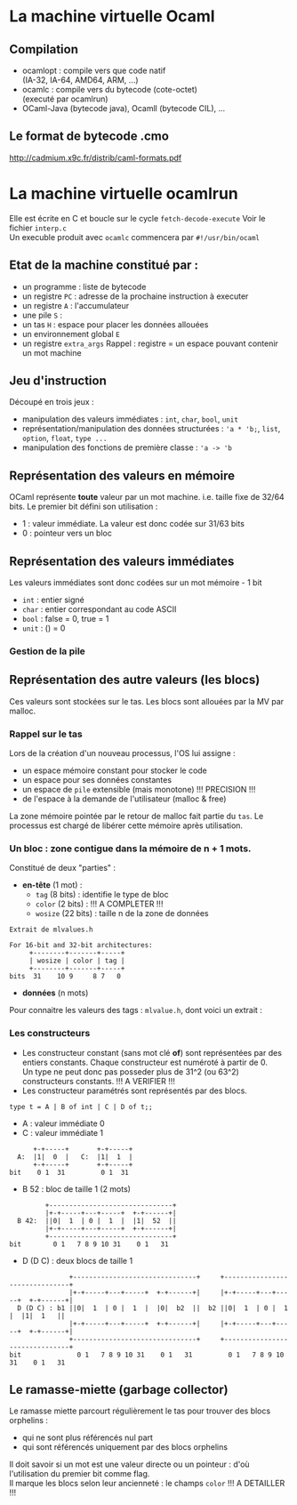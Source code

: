 # La machine virtuelle Ocaml

## Compilation
* ocamlopt : compile vers que code natif  
(IA-32, IA-64, AMD64, ARM, ...)
* ocamlc : compile vers du bytecode (cote-octet)  
(executé par ocamlrun)
* OCaml-Java (bytecode java), Ocamll (bytecode CIL), ...


## Le format de bytecode .cmo
http://cadmium.x9c.fr/distrib/caml-formats.pdf

# La machine virtuelle ocamlrun
Elle est écrite en C et boucle sur le cycle `fetch-decode-execute`
Voir le fichier `interp.c`  
Un execuble produit avec `ocamlc` commencera par `#!/usr/bin/ocaml`

## Etat de la machine constitué par :
* un programme : liste de bytecode
* un registre `PC` : adresse de la prochaine instruction à executer
* un registre `A` : l'accumulateur
* une pile `S` : 
* un tas `H` : espace pour placer les données allouées
* un environnement global `E`
* un registre `extra_args`
Rappel : registre = un espace pouvant contenir un mot machine

## Jeu d'instruction
Découpé en trois jeux :
* manipulation des valeurs immédiates : `int`, `char`, `bool`, `unit`
* représentation/manipulation des données structurées : `'a * 'b;`, `list`, `option`, `float`, `type ...`
* manipulation des fonctions de première classe : `'a -> 'b`

## Représentation des valeurs en mémoire
OCaml représente __toute__ valeur par un mot machine. i.e. taille fixe de 32/64 bits. Le premier bit défini son utilisation :
* 1 : valeur immédiate. La valeur est donc codée sur 31/63 bits
* 0 : pointeur vers un bloc

## Représentation des valeurs immédiates
Les valeurs immédiates sont donc codées sur un mot mémoire - 1 bit
* `int` : entier signé
* `char` : entier correspondant au code	ASCII
* `bool` : false = 0, true = 1
* `unit` : () = 0

### Gestion de la pile


## Représentation des autre valeurs (les blocs)

Ces valeurs sont stockées sur le tas. Les blocs sont allouées par la MV par malloc.


### Rappel sur le tas
Lors de la création d'un nouveau processus, l'OS lui assigne :

* un espace mémoire constant pour stocker le code
* un espace pour ses données constantes
* un espace de `pile` extensible (mais monotone) !!! PRECISION !!!
* de l'espace à la demande de l'utilisateur (malloc & free)

La zone mémoire pointée par le retour de malloc fait partie du `tas`. Le processus est chargé de libérer cette mémoire après utilisation.

### Un bloc : zone contigue dans la mémoire de n + 1 mots.
Constitué de deux "parties" :
* __en-tête__ (1 mot) :
  * `tag` (8 bits) : identifie le type de bloc
  * `color` (2 bits) : !!! A COMPLETER !!!
  * `wosize` (22 bits) : taille n de la zone de données

```
Extrait de mlvalues.h

For 16-bit and 32-bit architectures:
     +--------+-------+-----+
     | wosize | color | tag |
     +--------+-------+-----+
bits  31    10 9     8 7   0
```

* __données__ (n mots)

Pour connaitre les valeurs des tags : `mlvalue.h`, dont voici un extrait :

### Les constructeurs

* Les constructeur constant (sans mot clé __of__) sont représentées par des entiers constants. Chaque constructeur est numéroté à partir de 0.  
Un type ne peut donc pas posseder plus de 31^2 (ou 63^2) constructeurs constants. !!! A VERIFIER !!!
* Les constructeur paramétrés sont représentés par des blocs.

```
type t = A | B of int | C | D of t;;
```

* A : valeur immédiate 0
* C : valeur immédiate 1

```
      +-+-----+       +-+-----+
  A:  |1|  0  |   C:  |1|  1  |
      +-+-----+       +-+-----+
bit    0 1  31         0 1  31
```

* B 52 : bloc de taille 1 (2 mots)

```
         +-------------------------------+
         |+-+-----+---+-----+  +-+------+|
  B 42:  ||0|  1  | 0 |  1  |  |1|  52  ||
         |+-+-----+---+-----+  +-+------+|
         +-------------------------------+
bit        0 1   7 8 9 10 31    0 1   31
```

* D (D C) : deux blocs de taille 1

```
               +-------------------------------+     +-------------------------------+
               |+-+-----+---+-----+  +-+------+|     |+-+-----+---+-----+  +-+------+|
  D (D C) : b1 ||0|  1  | 0 |  1  |  |0|  b2  ||  b2 ||0|  1  | 0 |  1  |  |1|  1   ||
               |+-+-----+---+-----+  +-+------+|     |+-+-----+---+-----+  +-+------+|
               +-------------------------------+     +-------------------------------+
bit              0 1   7 8 9 10 31    0 1   31         0 1   7 8 9 10 31    0 1   31
```

## Le ramasse-miette (garbage collector)
Le ramasse miette parcourt régulièrement le tas pour trouver des blocs orphelins :
* qui ne sont plus référencés nul part
* qui sont référencés uniquement par des blocs orphelins

Il doit savoir si un mot est une valeur directe ou un pointeur : d'où l'utilisation du premier bit comme flag.  
Il marque les blocs selon leur ancienneté : le champs `color` !!! A DETAILLER !!!
